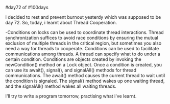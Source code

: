 #day72 of #100days

I decided to rest and prevent burnout yesterdy which was supposed to be day 72. So, today, i learnt about Thread Cooperation.

-Conditions on locks can be used to coordinate thread interactions. Thread synchronization suffices to avoid race conditions by ensuring the mutual exclusion of multiple threads in the critical region, but sometimes you also need a way for threads to cooperate. Conditions can be used to facilitate communications among threads. A thread can specify what to do under a certain condition. Conditions are objects created by invoking the newCondition() method on a Lock object. Once a condition is created, you can use its await(), signal(), and signalAll() methods for thread communications. The await() method causes the current thread to wait until the condition is signaled. The signal() method wakes up one waiting thread, and the signalAll() method wakes all waiting threads.

I'll try to write a program tomorrow, practising what i've learnt.

